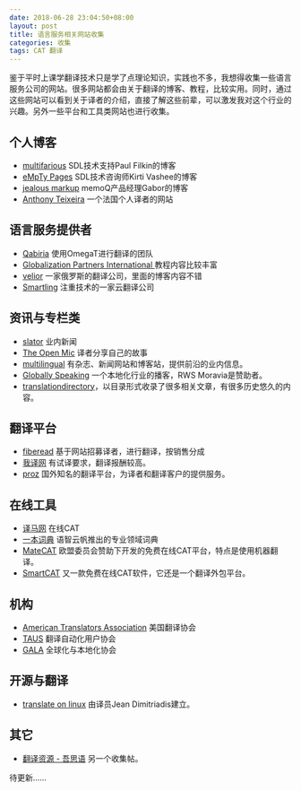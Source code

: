 ```yaml
---
date: 2018-06-28 23:04:50+08:00
layout: post
title: 语言服务相关网站收集
categories: 收集
tags: CAT 翻译
---
```


鉴于平时上课学翻译技术只是学了点理论知识，实践也不多，我想得收集一些语言服务公司的网站。很多网站都会由关于翻译的博客、教程，比较实用。同时，通过这些网站可以看到关于译者的介绍，直接了解这些前辈，可以激发我对这个行业的兴趣。另外一些平台和工具类网站也进行收集。

## 个人博客

* [multifarious](https://multifarious.filkin.com/) SDL技术支持Paul Filkin的博客
* [eMpTy Pages](https://kv-emptypages.blogspot.com/) SDL技术咨询师Kirti Vashee的博客
* [jealous markup](https://jealousmarkup.xyz/) memoQ产品经理Gabor的博客
* [Anthony Teixeira](https://www.at-it-translator.com/) 一个法国个人译者的网站

## 语言服务提供者

* [Qabiria](https://qabiria.com/en/) 使用OmegaT进行翻译的团队
* [Globalization Partners International ](http://www.globalizationpartners.com/) 教程内容比较丰富
* [velior](https://www.velior.ru/blog/) 一家俄罗斯的翻译公司，里面的博客内容不错
* [Smartling](https://www.smartling.com) 注重技术的一家云翻译公司

## 资讯与专栏类

* [slator](https://slator.com/) 业内新闻
* [The Open Mic](https://theopenmic.co) 译者分享自己的故事
* [multilingual](https://multilingual.com/) 有杂志、新闻网站和博客站，提供前沿的业内信息。
* [Globally Speaking](https://www.globallyspeakingradio.com/) 一个本地化行业的播客，RWS Moravia是赞助者。
* [translationdirectory](https://www.translationdirectory.com/)，以目录形式收录了很多相关文章，有很多历史悠久的内容。

## 翻译平台

* [fiberead](https://fiberead.com) 基于网站招募译者，进行翻译，按销售分成
* [我译网](https://www.wiitrans.cn) 有试译要求，翻译报酬较高。
* [proz](https://www.proz.com/) 国外知名的翻译平台，为译者和翻译客户的提供服务。

## 在线工具

* [译马网](http://www.jeemaa.com) 在线CAT
* [一本词典](http://onedict.com) 语智云帆推出的专业领域词典
* [MateCAT](https://www.matecat.com/) 欧盟委员会赞助下开发的免费在线CAT平台，特点是使用机器翻译。
* [SmartCAT](https://www.smartcat.ai/) 又一款免费在线CAT软件，它还是一个翻译外包平台。


## 机构

* [American Translators Association](http://www.atanet.org/) 美国翻译协会
* [TAUS](https://www.taus.net) 翻译自动化用户协会
* [GALA](https://www.gala-global.org/) 全球化与本地化协会

## 开源与翻译

* [translate on linux](https://translateonlinux.org/) 由译员Jean Dimitriadis建立。

## 其它

* [翻译资源 - 吾思语](https://www.cnblogs.com/sbxlm/p/3542257.html) 另一个收集帖。


待更新……